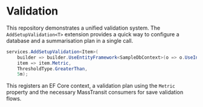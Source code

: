 # Validation

This repository demonstrates a unified validation system. The `AddSetupValidation<T>` extension
provides a quick way to configure a database and a summarisation plan in a single call.

```csharp
services.AddSetupValidation<Item>(
    builder => builder.UseEntityFramework<SampleDbContext>(o => o.UseInMemoryDatabase("sample")),
    item => item.Metric,
    ThresholdType.GreaterThan,
    5m);
```

This registers an EF Core context, a validation plan using the `Metric` property and the
necessary MassTransit consumers for save validation flows.
